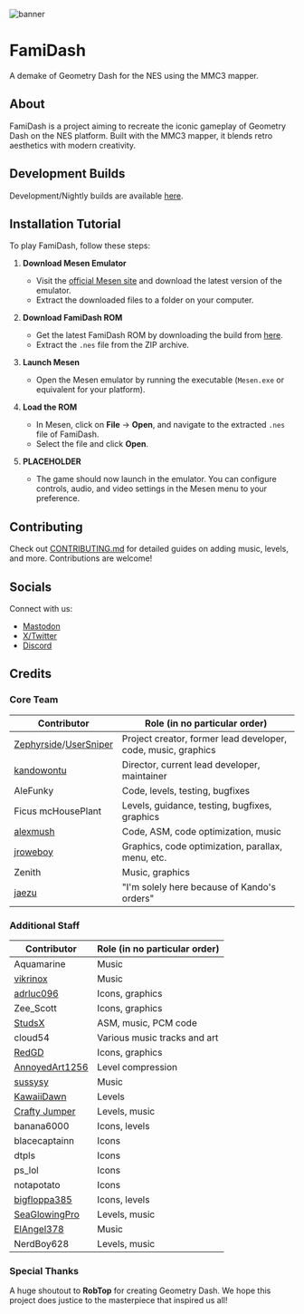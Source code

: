 ![banner](https://github.com/user-attachments/assets/ad35e664-ddb0-45d6-b716-8ff3e80df00b)

# FamiDash

A demake of Geometry Dash for the NES using the MMC3 mapper.

## About

FamiDash is a project aiming to recreate the iconic gameplay of Geometry Dash on the NES platform. Built with the MMC3 mapper, it blends retro aesthetics with modern creativity.

## Development Builds

Development/Nightly builds are available [here](https://nightly.link/tfdsoft/famidash/workflows/main/main/famidash.nes.zip).

## Installation Tutorial

To play FamiDash, follow these steps:

1. **Download Mesen Emulator**
   - Visit the [official Mesen site](https://www.mesen.ca/) and download the latest version of the emulator.
   - Extract the downloaded files to a folder on your computer.

2. **Download FamiDash ROM**
   - Get the latest FamiDash ROM by downloading the build from [here](https://nightly.link/tfdsoft/famidash/workflows/main/main/famidash.nes.zip).
   - Extract the `.nes` file from the ZIP archive.

3. **Launch Mesen**
   - Open the Mesen emulator by running the executable (`Mesen.exe` or equivalent for your platform).

4. **Load the ROM**
   - In Mesen, click on **File** → **Open**, and navigate to the extracted `.nes` file of FamiDash.
   - Select the file and click **Open**.

5. **PLACEHOLDER**
   - The game should now launch in the emulator. You can configure controls, audio, and video settings in the Mesen menu to your preference.

## Contributing

Check out [CONTRIBUTING.md](CONTRIBUTING.md) for detailed guides on adding music, levels, and more. Contributions are welcome!

## Socials

Connect with us:
- [Mastodon](https://wetdry.world/@famidash)
- [X/Twitter](https://x.com/TFDSoft)
- [Discord](https://discord.gg/PCbwQaZs8K)

## Credits

### Core Team

| Contributor | Role (in no particular order) |
|-------------|-------------------------------|
| [Zephyrside](https://github.com/zephyrside)/[UserSniper](https://github.com/UserSniper) | Project creator, former lead developer, code, music, graphics |
| [kandowontu](https://github.com/kandowontu) | Director, current lead developer, maintainer |
| AleFunky | Code, levels, testing, bugfixes |
| Ficus mcHousePlant | Levels, guidance, testing, bugfixes, graphics |
| [alexmush](https://github.com/ADM228) | Code, ASM, code optimization, music |
| [jroweboy](https://github.com/jroweboy) | Graphics, code optimization, parallax, menu, etc. |
| Zenith | Music, graphics |
| [jaezu](https://github.com/jaezudev) | "I'm solely here because of Kando's orders" |

### Additional Staff

| Contributor | Role (in no particular order) |
|-------------|-------------------------------|
| Aquamarine | Music |
| [vikrinox](https://github.com/Vickerinox) | Music |
| [adrluc096](https://github.com/123456oil) | Icons, graphics |
| Zee_Scott | Icons, graphics |
| [StudsX](https://github.com/smbhacks) | ASM, music, PCM code |
| cloud54 | Various music tracks and art |
| [RedGD](https://github.com/RedGeometryDash) | Icons, graphics |
| [AnnoyedArt1256](https://github.com/AnnoyedArt1256) | Level compression |
| [sussysy](https://github.com/VECTREX45) | Music |
| [KawaiiDawn](https://github.com/Astroclimber26) | Levels |
| [Crafty Jumper](https://github.com/Crafty-Jumper) | Levels, music |
| banana6000 | Icons, levels |
| blacecaptainn | Icons |
| dtpls | Icons |
| ps_lol | Icons |
| notapotato | Icons |
| [bigfloppa385](https://github.com/Nintendo-Bro385) | Icons, levels |
| [SeaGlowingPro](https://github.com/SeaGlowingPro) | Levels, music |
| [ElAngel378](https://github.com/ElAngel378) | Music |
| NerdBoy628 | Levels, music |

### Special Thanks

A huge shoutout to **RobTop** for creating Geometry Dash. We hope this project does justice to the masterpiece that inspired us all!
